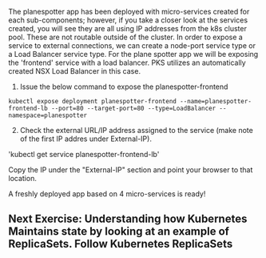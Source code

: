 The planespotter app has been deployed with micro-services created for each sub-components; however, if you take a closer look at the services created, you will see they are all using IP addresses from the k8s cluster pool. These are not routable outside of the cluster. In order to expose a service to external connections, we can create a node-port service type or a Load Balancer service type. For the plane spotter app we will be exposing the 'frontend' service with a load balancer. PKS utilizes an automatically created NSX Load Balancer in this case.

1. Issue the below command to expose the planespotter-frontend

`kubectl expose deployment planespotter-frontend --name=planespotter-frontend-lb --port=80 --target-port=80 --type=LoadBalancer --namespace=planespotter`

2. Check the external URL/IP address assigned to the service (make note of the first IP addres under External-IP).

'kubectl get service planespotter-frontend-lb'

Copy the IP under the "External-IP" section and point your browser to that location.

A freshly deployed app based on 4 micro-services is ready!

## Next Exercise: Understanding how Kubernetes Maintains state by looking at an example of ReplicaSets. Follow Kubernetes ReplicaSets

